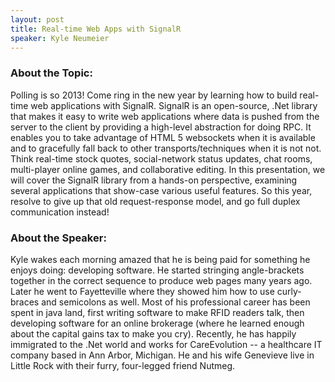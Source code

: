 ```yaml
---
layout: post
title: Real-time Web Apps with SignalR
speaker: Kyle Neumeier
---
```


### About the Topic: 
Polling is so 2013! Come ring in the new year by learning how to build real-time web applications with SignalR. SignalR is an open-source, .Net library that makes it easy to write web applications where data is pushed from the server to the client by providing a high-level abstraction for doing RPC. It enables you to take advantage of HTML 5 websockets when it is available and to gracefully fall back to other transports/techniques when it is not not. Think real-time stock quotes, social-network status updates, chat rooms, multi-player online games, and collaborative editing. In this presentation, we will cover the SignalR library from a hands-on perspective, examining several applications that show-case various useful features. So this year, resolve to give up that old request-response model, and go full duplex communication instead!

### About the Speaker:
Kyle wakes each morning amazed that he is being paid for something he enjoys doing: developing software. He started stringing angle-brackets together in the correct sequence to produce web pages many years ago. Later he went to Fayetteville where they showed him how to use curly-braces and semicolons as well. Most of his professional career has been spent in java land, first writing software to make RFID readers talk, then developing software for an online brokerage (where he learned enough about the capital gains tax to make you cry). Recently, he has happily immigrated to the .Net world and works for CareEvolution -- a healthcare IT company based in Ann Arbor, Michigan. He and his wife Genevieve live in Little Rock with their furry, four-legged friend Nutmeg.